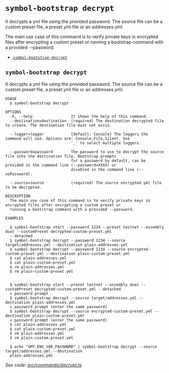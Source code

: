 `symbol-bootstrap decrypt`
==========================

It decrypts a yml file using the provided password. The source file can be a custom preset file, a preset.yml file or an addresses.yml.

The main use case of this command is to verify private keys in encrypted files after encrypting a custom preset or running a bootstrap command with a provided --password.

* [`symbol-bootstrap decrypt`](#symbol-bootstrap-decrypt)

## `symbol-bootstrap decrypt`

It decrypts a yml file using the provided password. The source file can be a custom preset file, a preset.yml file or an addresses.yml.

```
USAGE
  $ symbol-bootstrap decrypt

OPTIONS
  -h, --help                 It shows the help of this command.
  --destination=destination  (required) The destination decrypted file to create. The destination file must not exist.

  --logger=logger            [default: Console] The loggers the command will use. Options are: Console,File,Silent. Use
                             ',' to select multiple loggers.

  --password=password        The password to use to decrypt the source file into the destination file. Bootstrap prompts
                             for a password by default, can be provided in the command line (--password=XXXX) or
                             disabled in the command line (--noPassword).

  --source=source            (required) The source encrypted yml file to be decrypted.

DESCRIPTION
  The main use case of this command is to verify private keys in encrypted files after encrypting a custom preset or 
  running a bootstrap command with a provided --password.

EXAMPLES

  $ symbol-bootstrap start --password 1234 --preset testnet --assembly dual --customPreset decrypted-custom-preset.yml 
  --detached
  $ symbol-bootstrap decrypt --password 1234 --source target/addresses.yml --destination plain-addresses.yml
  $ symbol-bootstrap decrypt --password 1234 --source encrypted-custom-preset.yml --destination plain-custom-preset.yml
  $ cat plain-addresses.yml
  $ cat plain-custom-preset.yml
  $ rm plain-addresses.yml
  $ rm plain-custom-preset.yml
        

  $ symbol-bootstrap start --preset testnet --assembly dual --customPreset decrypted-custom-preset.yml --detached
  > password prompt
  $ symbol-bootstrap decrypt --source target/addresses.yml --destination plain-addresses.yml
  > password prompt (enter the same password)
  $ symbol-bootstrap decrypt --source encrypted-custom-preset.yml --destination plain-custom-preset.yml
  > password prompt (enter the same password)
  $ cat plain-addresses.yml
  $ cat plain-custom-preset.yml
  $ rm plain-addresses.yml
  $ rm plain-custom-preset.yml

  $ echo "$MY_ENV_VAR_PASSWORD" | symbol-bootstrap decrypt --source target/addresses.yml --destination 
  plain-addresses.yml
```

_See code: [src/commands/decrypt.ts](https://github.com/nemtech/symbol-bootstrap/blob/v1.1.2/src/commands/decrypt.ts)_
